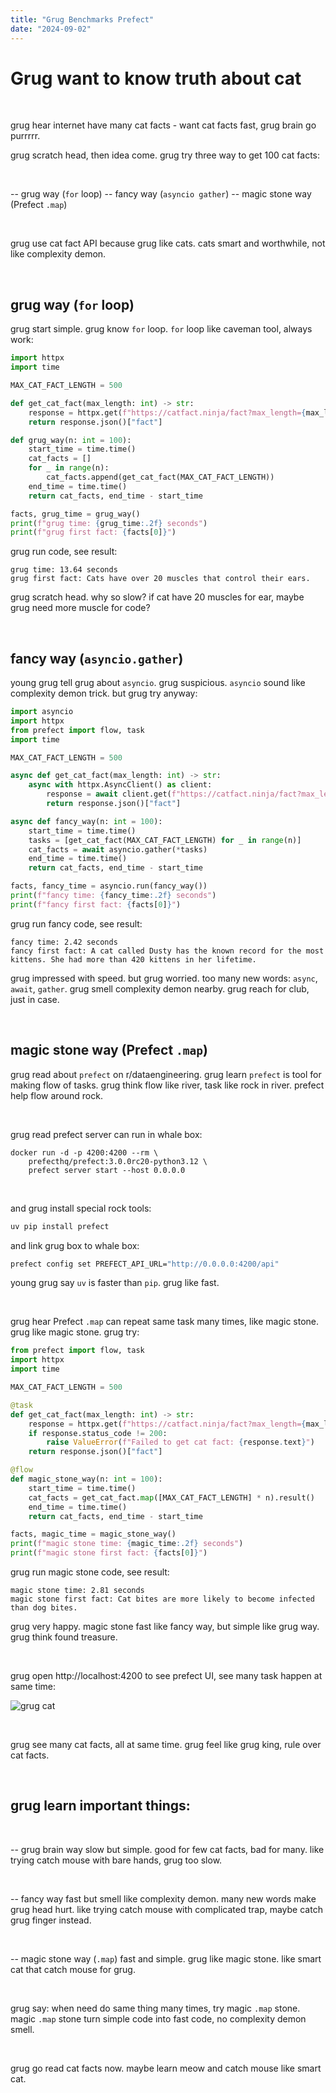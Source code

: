 ```yaml
---
title: "Grug Benchmarks Prefect"
date: "2024-09-02"
---
```


# Grug want to know truth about cat

<br>

grug hear internet have many cat facts - want cat facts fast, grug brain go purrrrr.

grug scratch head, then idea come. grug try three way to get 100 cat facts:

<br>

-- grug way (`for` loop)
-- fancy way (`asyncio gather`)
-- magic stone way (Prefect `.map`)

<br>

grug use cat fact API because grug like cats. cats smart and worthwhile, not like complexity demon.

<br>

## grug way (`for` loop)

grug start simple. grug know `for` loop. `for` loop like caveman tool, always work:

```python
import httpx
import time

MAX_CAT_FACT_LENGTH = 500

def get_cat_fact(max_length: int) -> str:
    response = httpx.get(f"https://catfact.ninja/fact?max_length={max_length}")
    return response.json()["fact"]

def grug_way(n: int = 100):
    start_time = time.time()
    cat_facts = []
    for _ in range(n):
        cat_facts.append(get_cat_fact(MAX_CAT_FACT_LENGTH))
    end_time = time.time()
    return cat_facts, end_time - start_time

facts, grug_time = grug_way()
print(f"grug time: {grug_time:.2f} seconds")
print(f"grug first fact: {facts[0]}")
```

grug run code, see result:

```
grug time: 13.64 seconds
grug first fact: Cats have over 20 muscles that control their ears.
```

grug scratch head. why so slow? if cat have 20 muscles for ear, maybe grug need more muscle for code?

<br>

## fancy way (`asyncio.gather`)

young grug tell grug about `asyncio`. grug suspicious. `asyncio` sound like complexity demon trick. but grug try anyway:

```python
import asyncio
import httpx
from prefect import flow, task
import time

MAX_CAT_FACT_LENGTH = 500

async def get_cat_fact(max_length: int) -> str:
    async with httpx.AsyncClient() as client:
        response = await client.get(f"https://catfact.ninja/fact?max_length={max_length}")
        return response.json()["fact"]

async def fancy_way(n: int = 100):
    start_time = time.time()
    tasks = [get_cat_fact(MAX_CAT_FACT_LENGTH) for _ in range(n)]
    cat_facts = await asyncio.gather(*tasks)
    end_time = time.time()
    return cat_facts, end_time - start_time

facts, fancy_time = asyncio.run(fancy_way())
print(f"fancy time: {fancy_time:.2f} seconds")
print(f"fancy first fact: {facts[0]}")
```

grug run fancy code, see result:

```
fancy time: 2.42 seconds
fancy first fact: A cat called Dusty has the known record for the most kittens. She had more than 420 kittens in her lifetime.
```

grug impressed with speed. but grug worried. too many new words: `async`, `await`, `gather`. grug smell complexity demon nearby. grug reach for club, just in case.

<br>

## magic stone way (Prefect `.map`)


grug read about `prefect` on r/dataengineering. grug learn `prefect` is tool for making flow of tasks. grug think flow like river, task like rock in river. prefect help flow around rock.

<br>

grug read prefect server can run in whale box:

```base
docker run -d -p 4200:4200 --rm \
    prefecthq/prefect:3.0.0rc20-python3.12 \
    prefect server start --host 0.0.0.0
```

<br>

and grug install special rock tools:


```bash
uv pip install prefect
```

and link grug box to whale box:

```bash
prefect config set PREFECT_API_URL="http://0.0.0.0:4200/api"
```

young grug say `uv` is faster than `pip`. grug like fast.

<br>


grug hear Prefect `.map` can repeat same task many times, like magic stone. grug like magic stone. grug try:

```python
from prefect import flow, task
import httpx
import time

MAX_CAT_FACT_LENGTH = 500

@task
def get_cat_fact(max_length: int) -> str:
    response = httpx.get(f"https://catfact.ninja/fact?max_length={max_length}")
    if response.status_code != 200:
        raise ValueError(f"Failed to get cat fact: {response.text}")
    return response.json()["fact"]

@flow
def magic_stone_way(n: int = 100):
    start_time = time.time()
    cat_facts = get_cat_fact.map([MAX_CAT_FACT_LENGTH] * n).result()
    end_time = time.time()
    return cat_facts, end_time - start_time

facts, magic_time = magic_stone_way()
print(f"magic stone time: {magic_time:.2f} seconds")
print(f"magic stone first fact: {facts[0]}")
```

grug run magic stone code, see result:

```
magic stone time: 2.81 seconds
magic stone first fact: Cat bites are more likely to become infected than dog bites.
```

grug very happy. magic stone fast like fancy way, but simple like grug way. grug think found treasure.

<br>

grug open http://localhost:4200 to see prefect UI, see many task happen at same time:

![grug cat](../assets/grug-run.png)

<br>

grug see many cat facts, all at same time. grug feel like grug king, rule over cat facts.

<br>

## grug learn important things:


<br>

-- grug brain way slow but simple. good for few cat facts, bad for many. like trying catch mouse with bare hands, grug too slow.

<br>

-- fancy way fast but smell like complexity demon. many new words make grug head hurt. like trying catch mouse with complicated trap, maybe catch grug finger instead.

<br>

-- magic stone way (`.map`) fast and simple. grug like magic stone. like smart cat that catch mouse for grug.

<br>

grug say: when need do same thing many times, try magic `.map` stone. magic `.map` stone turn simple code into fast code, no complexity demon smell.


<br>

grug go read cat facts now. maybe learn meow and catch mouse like smart cat.
